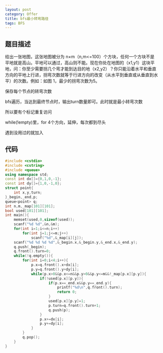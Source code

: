 ```yaml
---
layout: post
category: Offer
title: bfs最小转弯路径
tags: BFS
---
```


## 题目描述 
给出一张地图，这张地图被分为 n×m（n,m<=100）个方块，任何一个方块不是平地就是高山。平地可以通过，高山则不能。现在你处在地图的（x1,y1）这块平地，问：你至少需要拐几个弯才能到达目的地（x2,y2）？你只能沿着水平和垂直方向的平地上行进，拐弯次数就等于行进方向的改变（从水平到垂直或从垂直到水平）的次数。例如：如图 1，最少的拐弯次数为5。 

保存每个节点的转弯次数

bfs遍历，当达到最终节点时，输出turn数量即可。此时就是最小转弯次数

所以要有个标记重复访问

while(!empty)里，for 4个方向，延伸，每次都到尽头

遇到没用过的就加入

## 代码

```c++
#include <cstdio>
#include <cstring>
#include <queue>
using namespace std;
const int dx[]={0,1,0,-1};
const int dy[]={1,0,-1,0};
struct point{
	int x,y,turn;
}_begin,_end,p;
queue<point> q;
int n,m,_map[101][101];
bool used[101][101];
int main(){
	memset(used,0,sizeof(used));
	scanf("%d %d",&n,&m);
	for(int i=1;i<=n;i++)
		for(int j=1;j<=m;j++)
			scanf("%d",&_map[i][j]);
	scanf("%d %d %d %d",&_begin.x,&_begin.y,&_end.x,&_end.y);
	q.push(_begin);
	q.front().turn=0;
	while(!q.empty()){
		for(int i=0;i<4;i++){
			p.x=q.front().x+dx[i];
			p.y=q.front().y+dy[i];
			while(p.x>0&&p.x<=n&&p.y>0&&p.y<=m&&!_map[p.x][p.y]){
				if(!used[p.x][p.y]){
					if(p.x==_end.x&&p.y==_end.y){
						printf("%d\n",q.front().turn);
						return 0;
					}
					used[p.x][p.y]=1;
					p.turn=q.front().turn+1;
					q.push(p);
				}
				p.x+=dx[i];
				p.y+=dy[i];
			}
		}
		q.pop();
	}
}

```